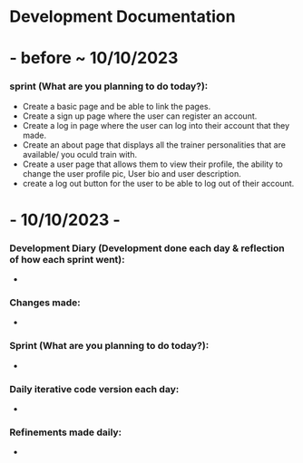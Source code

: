 # Development Documentation
# - before ~ 10/10/2023
### sprint (What are you planning to do today?):
- Create a basic page and be able to link the pages.
- Create a sign up page where the user can register an account.
- Create a log in page where the user can log into their account that they made.
- Create an about page that displays all the trainer personalities that are available/ you oculd train with.
- Create a user page that allows them to view their profile, the ability to change the user profile pic, User bio and user description.
- create a log out button for the user to be able to log out of their account.


# - 10/10/2023 -
### Development Diary (Development done each day & reflection of how each sprint went):
- 

### Changes made:
- 

### Sprint (What are you planning to do today?):
- 

### Daily iterative code version each day:
- 

### Refinements made daily:
-
